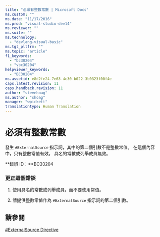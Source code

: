```yaml
---
title: "必須有整數常數 | Microsoft Docs"
ms.custom: ""
ms.date: "11/17/2016"
ms.prod: "visual-studio-dev14"
ms.reviewer: ""
ms.suite: ""
ms.technology: 
  - "devlang-visual-basic"
ms.tgt_pltfrm: ""
ms.topic: "article"
f1_keywords: 
  - "bc30204"
  - "vbc30204"
helpviewer_keywords: 
  - "BC30204"
ms.assetid: e8d2fe24-7e63-4c30-b022-3b0323f00f4e
caps.latest.revision: 11
caps.handback.revision: 11
author: "stevehoag"
ms.author: "shoag"
manager: "wpickett"
translationtype: Human Translation
---
```

# 必須有整數常數
發生 `#ExternalSource` 指示詞，其中的第二個引數不是整數常值。 在這個內容中，只有整數常值有效。 具名的常數或列舉成員無效。  
  
 **錯誤 ID︰**BC30204  
  
### 更正這個錯誤  
  
1.  使用具名的常數或列舉成員，而不要使用常值。  
  
2.  請提供整數常值作為 `#ExternalSource` 指示詞的第二個引數。  
  
## 請參閱  
 [\#ExternalSource Directive](../../visual-basic/language-reference/directives/externalsource-directive.md)